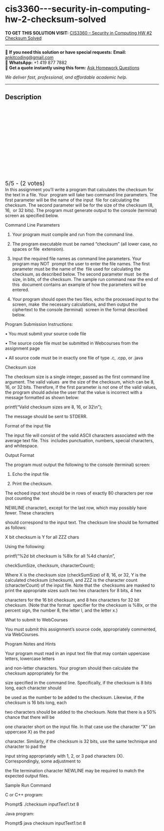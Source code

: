 # cis3360---security-in-computing-hw-2-checksum-solved
**TO GET THIS SOLUTION VISIT:** [CIS3360 – Security in Computing HW #2 Checksum Solved](https://www.ankitcodinghub.com/product/cis3360-security-in-computing-spring-2020-hw-2-checksum-solved/)


---

📩 **If you need this solution or have special requests:** **Email:** ankitcoding@gmail.com  
📱 **WhatsApp:** +1 419 877 7882  
📄 **Get a quote instantly using this form:** [Ask Homework Questions](https://www.ankitcodinghub.com/services/ask-homework-questions/)

*We deliver fast, professional, and affordable academic help.*

---

<h2>Description</h2>



<div class="kk-star-ratings kksr-auto kksr-align-center kksr-valign-top" data-payload="{&quot;align&quot;:&quot;center&quot;,&quot;id&quot;:&quot;53276&quot;,&quot;slug&quot;:&quot;default&quot;,&quot;valign&quot;:&quot;top&quot;,&quot;ignore&quot;:&quot;&quot;,&quot;reference&quot;:&quot;auto&quot;,&quot;class&quot;:&quot;&quot;,&quot;count&quot;:&quot;2&quot;,&quot;legendonly&quot;:&quot;&quot;,&quot;readonly&quot;:&quot;&quot;,&quot;score&quot;:&quot;5&quot;,&quot;starsonly&quot;:&quot;&quot;,&quot;best&quot;:&quot;5&quot;,&quot;gap&quot;:&quot;4&quot;,&quot;greet&quot;:&quot;Rate this product&quot;,&quot;legend&quot;:&quot;5\/5 - (2 votes)&quot;,&quot;size&quot;:&quot;24&quot;,&quot;title&quot;:&quot;CIS3360 – Security in Computing  HW #2 Checksum Solved&quot;,&quot;width&quot;:&quot;138&quot;,&quot;_legend&quot;:&quot;{score}\/{best} - ({count} {votes})&quot;,&quot;font_factor&quot;:&quot;1.25&quot;}">

<div class="kksr-stars">

<div class="kksr-stars-inactive">
            <div class="kksr-star" data-star="1" style="padding-right: 4px">


<div class="kksr-icon" style="width: 24px; height: 24px;"></div>
        </div>
            <div class="kksr-star" data-star="2" style="padding-right: 4px">


<div class="kksr-icon" style="width: 24px; height: 24px;"></div>
        </div>
            <div class="kksr-star" data-star="3" style="padding-right: 4px">


<div class="kksr-icon" style="width: 24px; height: 24px;"></div>
        </div>
            <div class="kksr-star" data-star="4" style="padding-right: 4px">


<div class="kksr-icon" style="width: 24px; height: 24px;"></div>
        </div>
            <div class="kksr-star" data-star="5" style="padding-right: 4px">


<div class="kksr-icon" style="width: 24px; height: 24px;"></div>
        </div>
    </div>

<div class="kksr-stars-active" style="width: 138px;">
            <div class="kksr-star" style="padding-right: 4px">


<div class="kksr-icon" style="width: 24px; height: 24px;"></div>
        </div>
            <div class="kksr-star" style="padding-right: 4px">


<div class="kksr-icon" style="width: 24px; height: 24px;"></div>
        </div>
            <div class="kksr-star" style="padding-right: 4px">


<div class="kksr-icon" style="width: 24px; height: 24px;"></div>
        </div>
            <div class="kksr-star" style="padding-right: 4px">


<div class="kksr-icon" style="width: 24px; height: 24px;"></div>
        </div>
            <div class="kksr-star" style="padding-right: 4px">


<div class="kksr-icon" style="width: 24px; height: 24px;"></div>
        </div>
    </div>
</div>


<div class="kksr-legend" style="font-size: 19.2px;">
            5/5 - (2 votes)    </div>
    </div>
In this assignment you’ll write a program that calculates the checksum for the text in a file. Your&nbsp; program will take two command line parameters. The first parameter will be the name of the input&nbsp; file for calculating the checksum. The second parameter will be for the size of the checksum (8, 16,&nbsp; or 32 bits). The program must generate output to the console (terminal) screen as specified below.

Command Line Parameters

1. Your program must compile and run from the command line.

2. The program executable must be named “checksum” (all lower case, no spaces or file&nbsp; extension).

3. Input the required file names as command line parameters. Your program may NOT&nbsp; prompt the user to enter the file names. The first parameter must be the name of the&nbsp; file used for calculating the checksum, as described below. The second parameter must&nbsp; be the size, in bits, of the checksum. The sample run command near the end of this&nbsp; document contains an example of how the parameters will be entered.

4. Your program should open the two files, echo the processed input to the screen, make&nbsp; the necessary calculations, and then output the ciphertext to the console (terminal)&nbsp; screen in the format described below.

Program Submission Instructions:

• You must submit your source code file

• The source code file must be submitted in Webcourses from the assignment page

• All source code must be in exactly one file of type .c, .cpp, or .java

Checksum size

The checksum size is a single integer, passed as the first command line argument. The valid values&nbsp; are the size of the checksum, which can be 8, 16, or 32 bits. Therefore, if the first parameter is not one of the valid values, the program should advise the user that the value is incorrect with a&nbsp; message formatted as shown below:

printf(“Valid checksum sizes are 8, 16, or 32\n”);

The message should be sent to STDERR.

Format of the input file

The input file will consist of the valid ASCII characters associated with the average text file. This&nbsp; includes punctuation, numbers, special characters, and whitespace.

Output Format

The program must output the following to the console (terminal) screen:

1. Echo the input file

2. Print the checksum.

The echoed input text should be in rows of exactly 80 characters per row (not counting the

NEWLINE character), except for the last row, which may possibly have fewer. These characters

should correspond to the input text. The checksum line should be formatted as follows:

X bit checksum is Y for all ZZZ chars

Using the following:

printf(“%2d bit checksum is %8lx for all %4d chars\n”,

checkSumSize, checksum, characterCount);

Where X is the checksum size (checkSumSize) of 8, 16, or 32, Y is the calculated checksum (checksum), and ZZZ is the character count (characterCount) of the input file. Note that the&nbsp; checksums are masked to print the appropriate sizes such two hex characters for 8 bits, 4 hex

characters for the 16 bit checksum, and 8 hex characters for 32 bit checksum. (Note that the format&nbsp; specifier for the checksum is %8lx, or the percent sign, the number 8, the letter l, and the letter x.)

What to submit to WebCourses

You must submit this assignment’s source code, appropriately commented, via WebCourses.

Program Notes and Hints

Your program must read in an input text file that may contain uppercase letters, lowercase letters

and non-letter characters. Your program should then calculate the checksum appropriately for the

size specified in the command line. Specifically, if the checksum is 8 bits long, each character should

be used as the number to be added to the checksum. Likewise, if the checksum is 16 bits long, each

two characters should be added to the checksum. Note that there is a 50% chance that there will be

one character short on the input file. In that case use the character “X” (an uppercase X) as the pad

character. Similarly, if the checksum is 32 bits, use the same technique and character to pad the

input string appropriately with 1, 2, or 3 pad characters (X). Correspondingly, some adjustment to

the file termination character NEWLINE may be required to match the expected output files.

Sample Run Command

C or C++ program:

Prompt$ ./checksum inputText1.txt 8

Java program:

Prompt$ java checksum inputText1.txt 8
